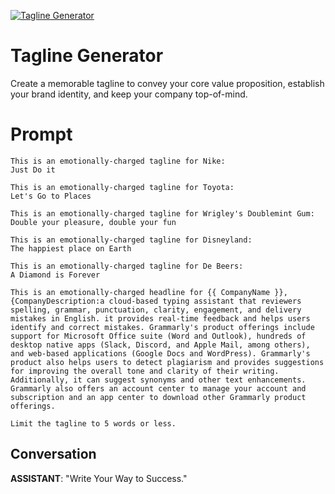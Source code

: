 
[![Tagline Generator](https://flow-prompt-covers.s3.us-west-1.amazonaws.com/icon/vintage/vint_6.png)]()
# Tagline Generator 
Create a memorable tagline to convey your core value proposition, establish your brand identity, and keep your company top-of-mind.

# Prompt

```
This is an emotionally-charged tagline for Nike:
Just Do it

This is an emotionally-charged tagline for Toyota:
Let's Go to Places

This is an emotionally-charged tagline for Wrigley's Doublemint Gum: 
Double your pleasure, double your fun

This is an emotionally-charged tagline for Disneyland: 
The happiest place on Earth

This is an emotionally-charged tagline for De Beers:
A Diamond is Forever

This is an emotionally-charged headline for {{ CompanyName }}, {CompanyDescription:a cloud-based typing assistant that reviewers spelling, grammar, punctuation, clarity, engagement, and delivery mistakes in English. it provides real-time feedback and helps users identify and correct mistakes. Grammarly's product offerings include support for Microsoft Office suite (Word and Outlook), hundreds of desktop native apps (Slack, Discord, and Apple Mail, among others), and web-based applications (Google Docs and WordPress). Grammarly's product also helps users to detect plagiarism and provides suggestions for improving the overall tone and clarity of their writing. Additionally, it can suggest synonyms and other text enhancements. Grammarly also offers an account center to manage your account and subscription and an app center to download other Grammarly product offerings.

Limit the tagline to 5 words or less.
```

## Conversation

**ASSISTANT**: "Write Your Way to Success."


